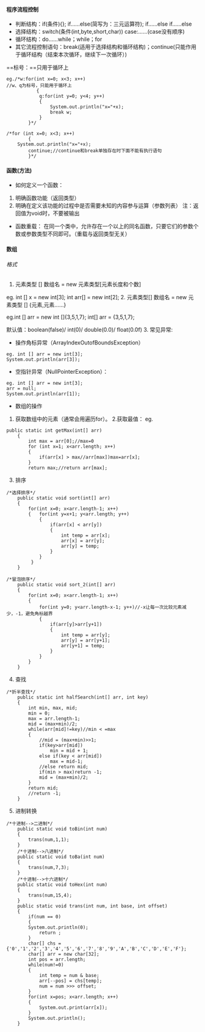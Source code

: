 #### 程序流程控制
- 判断结构：if(条件){}; if……else(简写为：三元运算符); if……else if……else
- 选择结构：switch(条件(int,byte,short,char)) case:……(case没有顺序)
- 循环结构：do……while；while；for
- 其它流程控制语句：break(适用于选择结构和循环结构)；continue(只能作用于循环结构（结束本次循环，继续下一次循环）)

==标号：==只用于循环上

```
eg./*w:for(int x=0; x<3; x++)
//w、q为标号，只能用于循环上
           {
			q:for(int y=0; y<4; y++)
			{
				System.out.println("x="+x);
				break w;
			}
		}*/
```

```
/*for (int x=0; x<3; x++)
		{
	System.out.println("x="+x);
		continue;//continue和break单独存在时下面不能有执行语句
		}*/
```
#### 函数(方法)
- 如何定义一个函数：
1. 明确函数功能（返回类型）
2. 明确在定义该功能的过程中是否需要未知的内容参与运算（参数列表）
注：返回值为void时，不要被输出
- 函数重载：
  在同一个类中，允许存在一个以上的同名函数，只要它们的参数个数或参数类型不同即可。（重载与返回类型无关）
#### 数组
###### 格式
1. 元素类型 [] 数组名 = new 元素类型[元素长度和个数]

eg. int [] x = new int[3];
int arr[] = new int[2];
2. 元素类型[] 数组名 = new 元素类型 [] {元素,元素……}

eg.int [] arr = new int []{3,5,1,7};
int[] arr = {3,5,1,7};

默认值：boolean(false)/ int(0)/ double(0.0)/ float(0.0f)
3. 常见异常:
- 操作角标异常（ArrayIndexOutofBoundsException）

```
eg. int [] arr = new int[3];
System.out.println(arr[3]);
```
- 空指针异常（NullPointerException）：

```
eg. int [] arr = new int[3];
arr = null;
System.out.println(arr[1]);
```
- 数组的操作
1. 获取数组中的元素（通常会用遍历for）。
2.获取最值：
eg.

```
public static int getMax(int[] arr)
	{
		int max = arr[0];//max=0
		for (int x=1; x<arr.length; x++)
		{
			if(arr[x] > max//arr[max])max=arr[x];
		}
		return max;//return arr[max];
```
3. 排序

```
/*选择排序*/
	public static void sort(int[] arr)
	{
		for(int x=0; x<arr.length-1; x++)
		{	for(int y=x+1; y<arr.length; y++)
			{
				if(arr[x] < arr[y])
				{
					int temp = arr[x];
					arr[x] = arr[y];
					arr[y] = temp;
				}
			}
	     }
	}
```

```
/*冒泡排序*/
	public static void sort_2(int[] arr)
	{
		for(int x=0; x<arr.length-1; x++)
		{
			for(int y=0; y<arr.length-x-1; y++)//-x让每一次比较元素减少，-1，避免角标越界
			{
				if(arr[y]>arr[y+1])
				{
					int temp = arr[y];
					arr[y] = arr[y+1];
					arr[y+1] = temp;
				}
			}
		}
	}
```
4. 查找

```
/*折半查找*/
	public static int halfSearch(int[] arr, int key)
	{
		int min, max, mid;
		min = 0;
		max = arr.length-1;
		mid = (max+min)/2;
		while(arr[mid]!=key)//min < =max
		{
			//mid = (max+min)>>1;
			if(key>arr[mid])
				min = mid + 1;
			else if(key < arr[mid])
				max = mid-1;
			//else return mid;
			if(min > max)return -1;
			mid = (max+min)/2;
		}
		return mid;
		//return -1;
	}
```
5. 进制转换

```
/*十进制-->二进制*/
	public static void toBin(int num)
	{
		trans(num,1,1);
	}
	/*十进制-->八进制*/
	public static void toBa(int num)
	{
		trans(num,7,3);
	}
	/*十进制-->十六进制*/
	public static void toHex(int num)
	{
		trans(num,15,4);
	}
	public static void trans(int num, int base, int offset)
	{
		if(num == 0)
		{
		System.out.println(0);
			return ;
		}
		char[] chs =  {'0','1','2','3','4','5','6','7','8','9','A','B','C','D','E','F'};
		char[] arr = new char[32];
		int pos = arr.length;
		while(num!=0)
		{
			int temp = num & base;
			arr[--pos] = chs[temp];
			num = num >>> offset;
		}
		for(int x=pos; x<arr.length; x++)
		{
			System.out.print(arr[x]);
		}
		System.out.println();
	}
```